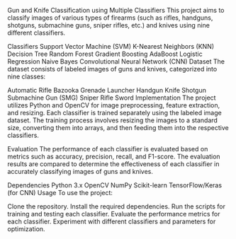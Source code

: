 Gun and Knife Classification using Multiple Classifiers
This project aims to classify images of various types of firearms (such as rifles, handguns, shotguns, submachine guns, sniper rifles, etc.) and knives using nine different classifiers.

Classifiers
Support Vector Machine (SVM)
K-Nearest Neighbors (KNN)
Decision Tree
Random Forest
Gradient Boosting
AdaBoost
Logistic Regression
Naive Bayes
Convolutional Neural Network (CNN)
Dataset
The dataset consists of labeled images of guns and knives, categorized into nine classes:

Automatic Rifle
Bazooka
Grenade Launcher
Handgun
Knife
Shotgun
Submachine Gun (SMG)
Sniper Rifle
Sword
Implementation
The project utilizes Python and OpenCV for image preprocessing, feature extraction, and resizing. Each classifier is trained separately using the labeled image dataset. The training process involves resizing the images to a standard size, converting them into arrays, and then feeding them into the respective classifiers.

Evaluation
The performance of each classifier is evaluated based on metrics such as accuracy, precision, recall, and F1-score. The evaluation results are compared to determine the effectiveness of each classifier in accurately classifying images of guns and knives.

Dependencies
Python 3.x
OpenCV
NumPy
Scikit-learn
TensorFlow/Keras (for CNN)
Usage
To use the project:

Clone the repository.
Install the required dependencies.
Run the scripts for training and testing each classifier.
Evaluate the performance metrics for each classifier.
Experiment with different classifiers and parameters for optimization.
